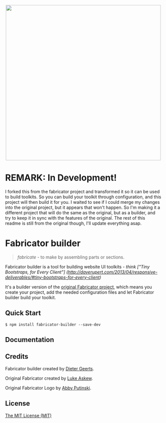 <p align="center">
  <img src="http://1drv.ms/1NfUcdG" width="500">
</p>

# REMARK: In Development!

I forked this from the fabricator project and transformed it so it can be used to build toolkits. So you can build your
toolkit through configuration, and this project will then build it for you. I waited to see if I could merge my changes
into the original project, but it appears that won't happen. So I'm making it a different project that will do the same
as the original, but as a builder, and try to keep it in sync with the features of the original. The rest of this readme
is still from the original though, I'll update everything asap.

# Fabricator builder

> _fabricate_ - to make by assembling parts or sections.

Fabricator builder is a tool for building website UI toolkits - _think ["Tiny Bootstraps, for Every Client"]
(http://daverupert.com/2013/04/responsive-deliverables/#tiny-bootstraps-for-every-client)_

It's a builder version of the [original Fabricator project](https://github.com/fbrctr/fabricator), which means you
create your project, add the needed configuration files and let Fabricator builder build your toolkit.

## Quick Start

```
$ npm install fabricator-builder --save-dev
```

## Documentation

## Credits

Fabricator builder created by [Dieter Geerts](http://github.com/dietergeerts).

Original Fabricator created by [Luke Askew](http://twitter.com/lukeaskew).

Original Fabricator Logo by [Abby Putinski](https://abbyputinski.com/).

## License

[The MIT License (MIT)](http://opensource.org/licenses/mit-license.php)
